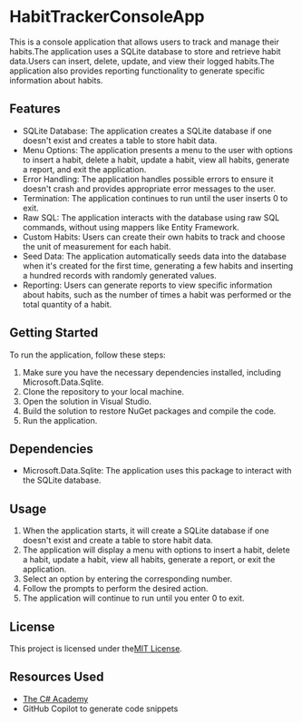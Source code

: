 # HabitTrackerConsoleApp

This is a console application that allows users to track and manage their habits.The application uses a SQLite database to store and retrieve habit data.Users can insert, delete, update, and view their logged habits.The application also provides reporting functionality to generate specific information about habits.

## Features

- SQLite Database: The application creates a SQLite database if one doesn't exist and creates a table to store habit data.
- Menu Options: The application presents a menu to the user with options to insert a habit, delete a habit, update a habit, view all habits, generate a report, and exit the application.
- Error Handling: The application handles possible errors to ensure it doesn't crash and provides appropriate error messages to the user.
- Termination: The application continues to run until the user inserts 0 to exit.
- Raw SQL: The application interacts with the database using raw SQL commands, without using mappers like Entity Framework.
- Custom Habits: Users can create their own habits to track and choose the unit of measurement for each habit.
- Seed Data: The application automatically seeds data into the database when it's created for the first time, generating a few habits and inserting a hundred records with randomly generated values.
- Reporting: Users can generate reports to view specific information about habits, such as the number of times a habit was performed or the total quantity of a habit.

## Getting Started

To run the application, follow these steps:

1. Make sure you have the necessary dependencies installed, including Microsoft.Data.Sqlite.
2. Clone the repository to your local machine.
3. Open the solution in Visual Studio.
4. Build the solution to restore NuGet packages and compile the code.
5. Run the application.

## Dependencies

- Microsoft.Data.Sqlite: The application uses this package to interact with the SQLite database.

## Usage

1. When the application starts, it will create a SQLite database if one doesn't exist and create a table to store habit data.
2. The application will display a menu with options to insert a habit, delete a habit, update a habit, view all habits, generate a report, or exit the application.
3. Select an option by entering the corresponding number.
4. Follow the prompts to perform the desired action.
5. The application will continue to run until you enter 0 to exit.

## License

This project is licensed under the[MIT License](LICENSE).

## Resources Used
- [The C# Academy](https://www.thecsharpacademy.com/project/12/habit-logger)
- GitHub Copilot to generate code snippets